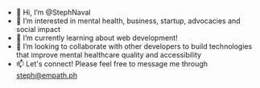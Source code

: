 - 👋 Hi, I’m @StephNaval
- 👀 I’m interested in mental health, business, startup, advocacies and social impact
- 🌱 I’m currently learning about web development!
- 💞️ I’m looking to collaborate with other developers to build technologies that improve mental healthcare quality and accessibility
- 📫 Let's connect! Please feel free to message me through steph@empath.ph

<!---
StephNaval/StephNaval is a ✨ special ✨ repository because its `README.md` (this file) appears on your GitHub profile.
You can click the Preview link to take a look at your changes.
--->
